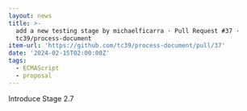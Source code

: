 ```yaml
---
layout: news
title: >-
  add a new testing stage by michaelficarra · Pull Request #37 ·
  tc39/process-document
item-url: 'https://github.com/tc39/process-document/pull/37'
date: '2024-02-15T02:00:00Z'
tags:
  - ECMAScript
  - proposal
---
```

Introduce Stage 2.7 
